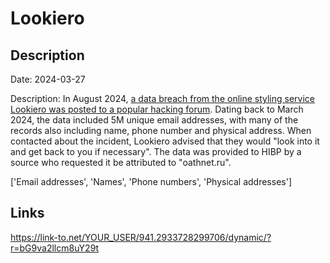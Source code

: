 # Lookiero

## Description

Date: 2024-03-27

Description:
In August 2024, <a href="https://x.com/DailyDarkWeb/status/1825895814385856678" target="_blank" rel="noopener">a data breach from the online styling service Lookiero was posted to a popular hacking forum</a>. Dating back to March 2024, the data included 5M unique email addresses, with many of the records also including name, phone number and physical address. When contacted about the incident, Lookiero advised that they would &quot;look into it and get back to you if necessary&quot;. The data was provided to HIBP by a source who requested it be attributed to &quot;oathnet.ru&quot;.


['Email addresses', 'Names', 'Phone numbers', 'Physical addresses']

## Links

https://link-to.net/YOUR_USER/941.2933728299706/dynamic/?r=bG9va2llcm8uY29t